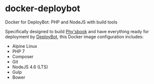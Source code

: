 # docker-deploybot
Docker for DeployBot: PHP and NodeJS with build tools

Specifically designed to build [Phy'sbook](https://physbook.fr) and have everything ready for deployment by [DeployBot](https://deploybot.com/), this Docker image configuration includes:

- Alpine Linux
- PHP 7
- Composer
- Git
- NodeJS 4.6 (LTS)
- Gulp
- Bower

